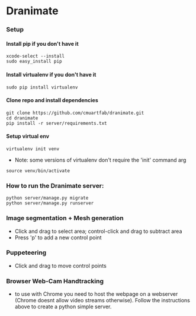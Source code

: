 # Dranimate

### Setup


#### Install pip if you don't have it
```
xcode-select --install
sudo easy_install pip
```

#### Install virtualenv if you don't have it
`sudo pip install virtualenv`


#### Clone repo and install dependencies
```
git clone https://github.com/cmuartfab/dranimate.git
cd dranimate
pip install -r server/requirements.txt
```

#### Setup virtual env
`virtualenv init venv`
* Note: some versions of virtualenv don't require the 'init' command arg

`source venv/bin/activate`

### How to run the Dranimate server:
```
python server/manage.py migrate
python server/manage.py runserver
```
### Image segmentation + Mesh generation
* Click and drag to select area; control-click and drag to subtract area
* Press 'p' to add a new control point

### Puppeteering
* Click and drag to move control points

### Browser Web-Cam Handtracking
* to use with Chrome you need to host the webpage on a webserver (Chrome doesnt allow video streams otherwise). Follow the instructions above to create a python simple server.

